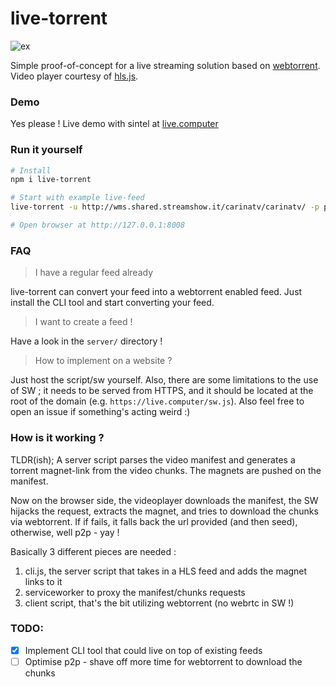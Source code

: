 live-torrent
=============
![ex](https://user-images.githubusercontent.com/760637/36377295-f08d0ff2-1576-11e8-97c0-dcb91246529d.png)


Simple proof-of-concept for a live streaming solution based on [webtorrent](https://github.com/webtorrent/webtorrent). Video player courtesy of [hls.js](https://github.com/video-dev/hls.js/).



### Demo
Yes please ! Live demo with sintel at [live.computer](https://live.computer)

### Run it yourself
```sh
# Install
npm i live-torrent

# Start with example live-feed
live-torrent -u http://wms.shared.streamshow.it/carinatv/carinatv/ -p playlist.m3u8

# Open browser at http://127.0.0.1:8008
```

### FAQ
> I have a regular feed already

live-torrent can convert your feed into a webtorrent enabled feed. Just install the CLI tool and start converting your feed.

> I want to create a feed !

Have a look in the `server/` directory !

> How to implement on a website ?

Just host the script/sw yourself. Also, there are some limitations to the use of SW ; it needs to be served from HTTPS, and it should be located at the root of the domain (e.g. `https://live.computer/sw.js`). Also feel free to open an issue if something's acting weird :)

### How is it working ?

TLDR(ish); A server script parses the video manifest and generates a torrent magnet-link from the video chunks. The magnets are pushed on the manifest.

Now on the browser side, the videoplayer downloads the manifest, the SW hijacks the request, extracts the magnet, and tries to download the chunks via webtorrent. If if fails, it falls back the url provided (and then seed), otherwise, well p2p - yay !

Basically 3 different pieces are needed :
   1. cli.js, the server script that takes in a HLS feed and adds the magnet links to it
   2. serviceworker to proxy the manifest/chunks requests
   3. client script, that's the bit utilizing webtorrent (no webrtc in SW !)

### TODO:
- [x] Implement CLI tool that could live on top of existing feeds
- [ ] Optimise p2p - shave off more time for webtorrent to download the chunks
